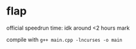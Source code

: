 # flap

official speedrun time: idk around <2 hours mark

compile with `g++ main.cpp -lncurses -o main`
